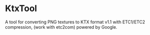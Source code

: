 # KtxTool
A tool for converting PNG textures to KTX format v1.1 with ETC1/ETC2 compression, (work with etc2com) powered by Google.
